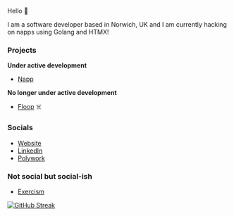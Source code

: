 Hello 👋

I am a software developer based in Norwich, UK and I am currently hacking on napps using Golang and HTMX!

### Projects

**Under active development**

* [Napp](https://github.com/damiensedgwick/napp)

**No longer under active development**

* [Floop](https://github.com/damiensedgwick/floop) ☠️

### Socials

* [Website](https://www.damiensedgwick.com)
* [LinkedIn](https://www.twitter.com/damiensedgwick)
* [Polywork](https://www.polywork.com/dks)

### Not social but social-ish
* [Exercism](https://exercism.org/profiles/damiensedgwick)

[![GitHub Streak](https://streak-stats.demolab.com?user=damiensedgwick&hide_border=true)](https://git.io/streak-stats)
